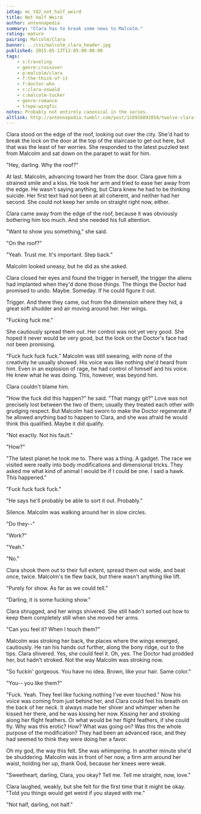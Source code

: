 ```yaml
---
idtag: mc_t02_not_half_weird
title: Not Half Weird
author: antennapedia
summary: "Clara has to break some news to Malcolm."
rating: mature
pairing: Malcolm/Clara
banner: ../css/malcolm_clara_header.jpg
published: 2015-05-13T12:05:00-08:00
tags:
    - s:traveling
    - genre:crossover
    - p:malcolm/clara
    - f:the-thick-of-it
    - f:doctor-who
    - c:clara-oswald
    - c:malcolm-tucker
    - genre:romance
    - trope:wingfic
notes: Probably not entirely canonical in the series.
altlink: http://antennapedia.tumblr.com/post/118916892858/twelve-clara-or-malcolm-clara-im-going-to-need
---
```

Clara stood on the edge of the roof, looking out over the city. She'd had to break the lock on the door at the top of the staircase to get out here, but that was the least of her worries. She responded to the latest puzzled text from Malcolm and sat down on the parapet to wait for him.

"Hey, darling. Why the roof?"

At last. Malcolm, advancing toward her from the door. Clara gave him a strained smile and a kiss. He took her arm and tried to ease her away from the edge. He wasn't saying anything, but Clara knew he had to be thinking suicide. Her first text had not been at all coherent, and neither had her second. She could not keep her smile on straight right now, either.

Clara came away from the edge of the roof, because it was obviously bothering him too much. And she needed his full attention.

"Want to show you something," she said.

"On the roof?"

"Yeah. Trust me. It's important. Step back."

Malcolm looked uneasy, but he did as she asked.

Clara closed her eyes and found the trigger in herself, the trigger the aliens had implanted when they'd done those *things*. The things the Doctor had promised to undo. Maybe. Someday. If he could figure it out.

Trigger. And there they came, out from the dimension where they hid, a great soft shudder and air moving around her. Her wings.

"Fucking fuck me."

She cautiously spread them out. Her control was not yet very good. She hoped it never would be very good, but the look on the Doctor's face had not been promising.

"Fuck fuck fuck fuck." Malcolm was still swearing, with none of the creativity he usually showed. His voice was like nothing she'd heard from him. Even in an explosion of rage, he had control of himself and his voice. He knew what he was doing. This, however, was beyond him.

Clara couldn't blame him.

"How the fuck did this happen?" he said. "That mangy git?" Love was not precisely lost between the two of them; usually they treated each other with grudging respect. But Malcolm had sworn to make the Doctor regenerate if he allowed anything bad to happen to Clara, and she was afraid he would think this qualified. Maybe it did qualify.

"Not exactly. Not his fault."

"How?"

"The latest planet he took me to. There was a thing. A gadget. The race we visited were really into body modifications and dimensional tricks. They asked me what kind of animal I would be if I could be one. I said a hawk. This happened."

"Fuck fuck fuck fuck."

"He says he'll probably be able to sort it out. Probably."

Silence. Malcolm was walking around her in slow circles.

"Do they--"

"Work?"

"Yeah."

"No."

Clara shook them out to their full extent, spread them out wide, and beat once, twice. Malcolm's tie flew back, but there wasn't anything like lift.

"Purely for show. As far as we could tell."

"Darling, it is some fucking show."

Clara shrugged, and her wings shivered. She still hadn't sorted out how to keep them completely still when she moved her arms.

"Can you feel it? When I touch them?"

Malcolm was stroking her back, the places where the wings emerged, cautiously. He ran his hands out further, along the bony ridge, out to the tips. Clara shivered. Yes, she could feel it. Oh, yes. The Doctor had prodded her, but hadn't stroked. Not the way Malcolm was stroking now.

"So fuckin' gorgeous. You have no idea. Brown, like your hair. Same color."

"You-- you like them?"

"Fuck. Yeah. They feel like fucking nothing I've ever touched." Now his voice was coming from just behind her, and Clara could feel his breath on the back of her neck. It always made her shiver and whimper when he kissed her there, and he was kissing her now. Kissing her and stroking along her flight feathers. Or what would be her flight feathers, if she could fly. Why was this erotic? How? What was going on? Was this the whole purpose of the modification? They had been an advanced race, and they had seemed to think they were doing her a favor.

Oh my god, the way this felt. She was whimpering. In another minute she'd be shuddering. Malcolm was in front of her now, a firm arm around her waist, holding her up, thank God, because her knees were weak.

"Sweetheart, darling, Clara, you okay? Tell me. Tell me straight, now, love."

Clara laughed, weakly, but she felt for the first time that it might be okay. "Told you things would get weird if you stayed with me."

"Not half, darling, not half."
